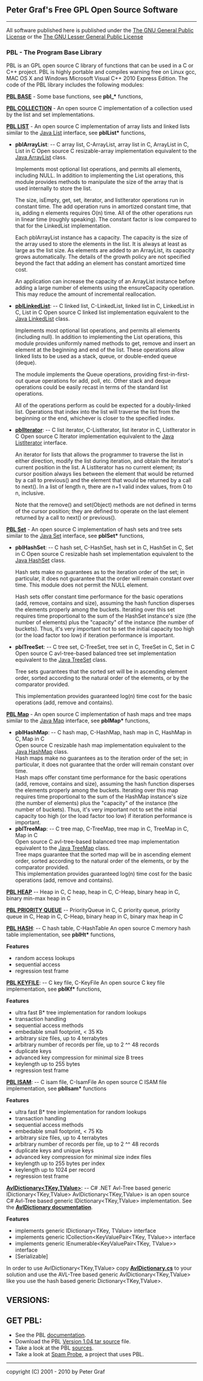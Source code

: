 
## Peter Graf's Free GPL Open Source Software

* * * * *

All software published here is published under the [The GNU General
Public License][] or the [The GNU Lesser General Public License][]

### PBL - The Program Base Library

PBL is an GPL open source C library of functions that can be used in a C
or C++ project. PBL is highly portable and compiles warning free on
Linux gcc, MAC OS X and Windows Microsoft Visual C++ 2010 Express
Edition.
The code of the PBL library includes the following modules:

[**PBL BASE**][] - Some base functions, see **pbl\_\*** functions,

[**PBL COLLECTION**][] - An open source C implementation of a collection
used by the list and set implementations.

[**PBL LIST**][] - An open source C implementation of array lists and
linked lists similar to the [Java List][] interface, see **pblList\***
functions,

-   **pblArrayList**: -- C array list, C-ArrayList, array list in C,
    ArrayList in C, List in C
    Open source C resizable-array implementation equivalent to the [Java
    ArrayList][] class.

    Implements most optional list operations, and permits all elements,
    including NULL. In addition to implementing the List operations,
    this module provides methods to manipulate the size of the array
    that is used internally to store the list.

    The size, isEmpty, get, set, iterator, and listIterator operations
    run in constant time. The add operation runs in amortized constant
    time, that is, adding n elements requires O(n) time. All of the
    other operations run in linear time (roughly speaking). The constant
    factor is low compared to that for the LinkedList implementation.

    Each pblArrayList instance has a capacity. The capacity is the size
    of the array used to store the elements in the list. It is always at
    least as large as the list size. As elements are added to an
    ArrayList, its capacity grows automatically. The details of the
    growth policy are not specified beyond the fact that adding an
    element has constant amortized time cost.

    An application can increase the capacity of an ArrayList instance
    before adding a large number of elements using the ensureCapacity
    operation. This may reduce the amount of incremental reallocation.
-   [**pblLinkedList**][**PBL LIST**]: -- C linked list, C-LinkedList,
    linked list in C, LinkedList in C, List in C
    Open source C linked list implementation equivalent to the [Java
    LinkedList][] class.

    Implements most optional list operations, and permits all elements
    (including null). In addition to implementing the List operations,
    this module provides uniformly named methods to get, remove and
    insert an element at the beginning and end of the list. These
    operations allow linked lists to be used as a stack, queue, or
    double-ended queue (deque).

    The module implements the Queue operations, providing
    first-in-first-out queue operations for add, poll, etc. Other stack
    and deque operations could be easily recast in terms of the standard
    list operations.

    All of the operations perform as could be expected for a
    doubly-linked list. Operations that index into the list will
    traverse the list from the beginning or the end, whichever is closer
    to the specified index.
-   [**pblIterator**][]: -- C list iterator, C-ListIterator, list
    iterator in C, ListIterator in C
    Open source C Iterator implementation equivalent to the [Java
    ListIterator][] interface.

    An iterator for lists that allows the programmer to traverse the
    list in either direction, modify the list during iteration, and
    obtain the iterator's current position in the list. A ListIterator
    has no current element; its cursor position always lies between the
    element that would be returned by a call to previous() and the
    element that would be returned by a call to next(). In a list of
    length n, there are n+1 valid index values, from 0 to n, inclusive.

    Note that the remove() and set(Object) methods are not defined in
    terms of the cursor position; they are defined to operate on the
    last element returned by a call to next() or previous().

[**PBL Set**][] - An open source C implementation of hash sets and tree
sets similar to the [Java Set][] interface, see **pblSet\*** functions,

-   **pblHashSet**: -- C hash set, C-HashSet, hash set in C, HashSet in
    C, Set in C
    Open source C resizable hash set implementation equivalent to the
    [Java HashSet][] class.

    Hash sets make no guarantees as to the iteration order of the set;
    in particular, it does not guarantee that the order will remain
    constant over time. This module does not permit the NULL element.

    Hash sets offer constant time performance for the basic operations
    (add, remove, contains and size), assuming the hash function
    disperses the elements properly among the buckets. Iterating over
    this set requires time proportional to the sum of the HashSet
    instance's size (the number of elements) plus the "capacity" of the
    instance (the number of buckets). Thus, it's very important not to
    set the initial capacity too high (or the load factor too low) if
    iteration performance is important. [][**PBL Set**]
-   **pblTreeSet**: -- C tree set, C-TreeSet, tree set in C, TreeSet in
    C, Set in C
    Open source C avl-tree-based balanced tree set implementation
    equivalent to the [Java TreeSet][] class.

    Tree sets guarantees that the sorted set will be in ascending
    element order, sorted according to the natural order of the
    elements, or by the comparator provided.

    This implementation provides guaranteed log(n) time cost for the
    basic operations (add, remove and contains).

[**PBL Map**][] - An open source C implementation of hash maps and tree
maps similar to the [Java Map][] interface, see **pblMap\*** functions,

-   **pblHashMap**: -- C hash map, C-HashMap, hash map in C, HashMap in
    C, Map in C \
     Open source C resizable hash map implementation equivalent to the
    [Java HashMap][] class. \
     Hash maps make no guarantees as to the iteration order of the set;
    in particular, it does not guarantee that the order will remain
    constant over time. \
     Hash maps offer constant time performance for the basic operations
    (add, remove, contains and size), assuming the hash function
    disperses the elements properly among the buckets. Iterating over
    this map requires time proportional to the sum of the HashMap
    instance's size (the number of elements) plus the "capacity" of the
    instance (the number of buckets). Thus, it's very important not to
    set the initial capacity too high (or the load factor too low) if
    iteration performance is important.
    [][**PBL Map**]
-   **pblTreeMap**: -- C tree map, C-TreeMap, tree map in C, TreeMap in
    C, Map in C \
     Open source C avl-tree-based balanced tree map implementation
    equivalent to the [Java TreeMap][] class. \
     Tree maps guarantee that the sorted map will be in ascending
    element order, sorted according to the natural order of the
    elements, or by the comparator provided. \
     This implementation provides guaranteed log(n) time cost for the
    basic operations (add, remove and contains).

[**PBL HEAP**][] -- Heap in C, C heap, heap in C, C-Heap, binary heap in
C, binary min-max heap in C

[**PBL PRIORITY QUEUE**][] -- PriorityQueue in C, C priority queue,
priority queue in C, Heap in C, C-Heap, binary heap in C, binary max
heap in C

[**PBL HASH**][]: -- C hash table, C-HashTable
An open source C memory hash table implementation, see **pblHt\***
functions,

**Features**
-   random access lookups
-   sequential access
-   regression test frame

[**PBL KEYFILE**][]: -- C key file, C-KeyFile
An open source C key file implementation, see **pblKf\*** functions,

**Features**
-   ultra fast B\* tree implementation for random lookups
-   transaction handling
-   sequential access methods
-   embedable small footprint, < 35 Kb
-   arbitrary size files, up to 4 terrabytes
-   arbitrary number of records per file, up to 2 \^\^ 48 records
-   duplicate keys
-   advanced key compression for minimal size B trees
-   keylength up to 255 bytes
-   regression test frame

[**PBL ISAM**][]: -- C isam file, C-IsamFile
An open source C ISAM file implementation, see **pblIsam\*** functions

**Features**
-   ultra fast B\* tree implementation for random lookups
-   transaction handling
-   sequential access methods
-   embedable small footprint, < 75 Kb
-   arbitrary size files, up to 4 terrabytes
-   arbitrary number of records per file, up to 2 \^\^ 48 records
-   duplicate keys and unique keys
-   advanced key compression for minimal size index files
-   keylength up to 255 bytes per index
-   keylength up to 1024 per record
-   regression test frame

[**AvlDictionary<TKey,TValue\>**][]: -- C\# .NET Avl-Tree based generic
IDictionary<TKey,TValue\>
AvlDictionary<TKey,TValue\> is an open source C\# Avl-Tree based generic
IDictionary<TKey,TValue\> implementation. See the [**AvlDictionary
documentation**][].

**Features**
-   implements generic IDictionary<TKey, TValue\> interface
-   implements generic ICollection<KeyValuePair<TKey, TValue\>\>
    interface
-   implements generic IEnumerable<KeyValuePair<TKey, TValue\>\>
    interface
-   [Serializable]

In order to use AvlDictionary<TKey,TValue\> copy
[**AvlDictionary.cs**][] to your solution and use the AVL-Tree based
generic AvlDictionary<TKey,TValue\> like you use the hash based generic
Dictionary<TKey,TValue\>.

## VERSIONS:

## GET PBL:

-   See the PBL [documentation][].
-   Download the PBL [Version 1.04 tar source][] file.
-   Take a look at the PBL [sources][].
-   Take a look at [Spam Probe][], a project that uses PBL.

* * * * *

copyright (C) 2001 - 2010 by Peter Graf

  [The GNU General Public License]: http://www.gnu.org/licenses/licenses.html#GPL
  [The GNU Lesser General Public License]: http://www.gnu.org/licenses/licenses.html#LGPL
  [**PBL BASE**]: http://www.mission-base.com/peter/source/pbl/doc/base.html
  [**PBL COLLECTION**]: http://www.mission-base.com/peter/source/pbl/doc/collection.html
  [**PBL LIST**]: http://www.mission-base.com/peter/source/pbl/doc/list.html
  [Java List]: http://java.sun.com/j2se/1.5.0/docs/api/java/util/List.html
  [Java ArrayList]: http://java.sun.com/j2se/1.5.0/docs/api/java/util/ArrayList.html
  [Java LinkedList]: http://java.sun.com/j2se/1.5.0/docs/api/java/util/LinkedList.html
  [**pblIterator**]: http://www.mission-base.com/peter/source/pbl/doc/iterator.html
  [Java ListIterator]: http://java.sun.com/j2se/1.5.0/docs/api/java/util/ListIterator.html
  [**PBL Set**]: http://www.mission-base.com/peter/source/pbl/doc/set.html
  [Java Set]: http://java.sun.com/j2se/1.5.0/docs/api/java/util/Set.html
  [Java HashSet]: http://java.sun.com/j2se/1.5.0/docs/api/java/util/HashSet.html
  [Java TreeSet]: http://java.sun.com/j2se/1.5.0/docs/api/java/util/TreeSet.html
  [**PBL Map**]: http://www.mission-base.com/peter/source/pbl/doc/map.html
  [Java Map]: http://java.sun.com/j2se/1.5.0/docs/api/java/util/Map.html
  [Java HashMap]: http://java.sun.com/j2se/1.5.0/docs/api/java/util/HashMap.html
  [Java TreeMap]: http://java.sun.com/j2se/1.5.0/docs/api/java/util/TreeMap.html
  [**PBL HEAP**]: http://www.mission-base.com/peter/source/pbl/doc/heap.html
  [**PBL PRIORITY QUEUE**]: http://www.mission-base.com/peter/source/pbl/doc/priorityQueue.html
  [**PBL HASH**]: http://www.mission-base.com/peter/source/pbl/doc/hash.html
  [**PBL KEYFILE**]: http://www.mission-base.com/peter/source/pbl/doc/keyfile.html
  [**PBL ISAM**]: http://www.mission-base.com/peter/source/pbl/doc/isamfile.html
  [**AvlDictionary<TKey,TValue\>**]: ./AvlDictionary/class_com_1_1_mission___base_1_1_pbl_1_1_avl_dictionary_3_01_t_key_00_01_t_value_01_4.html
  [**AvlDictionary documentation**]: ./AvlDictionary/
  [**AvlDictionary.cs**]: ./AvlDictionary.cs
  [documentation]: http://www.mission-base.com/peter/source/pbl/doc/
  [Version 1.04 tar source]: pbl_1_04.tar.gz
  [sources]: http://www.mission-base.com/peter/source/pbl/
  [Spam Probe]: http://spamprobe.sourceforge.net/
